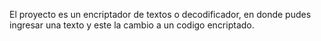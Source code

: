 El proyecto es un encriptador de textos o decodificador, en donde pudes ingresar una texto y este la cambio a un codigo encriptado.
